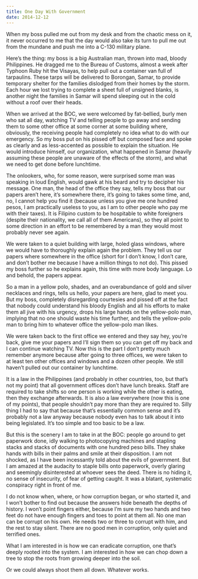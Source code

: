 ```yaml
---
title: One Day With Government
date: 2014-12-12
---
```


When my boss pulled me out from my desk and from the chaotic mess on it, it never occurred to me that the day would also take its turn to pull me out from the mundane and push me into a C-130 military plane.

Here’s the thing: my boss is a big Australian man, thrown into mad, bloody Philippines. He dragged me to the Bureau of Customs, almost a week after Typhoon Ruby hit the Visayas, to help pull out a container van full of tarpaulins. These tarps will be delivered to Borongan, Samar, to provide temporary shelter for the families dislodged from their homes by the storm. Each hour we lost trying to complete a sheet full of unsigned blanks, is another night the families in Samar will spend sleeping out in the cold without a roof over their heads.

<!--excerpt-->

When we arrived at the BOC, we were welcomed by fat-bellied, burly men who sat all day, watching TV and telling people to go away and sending them to some other office at some corner at some building where, obviously, the receiving people had completely no idea what to do with our emergency. So my boss put on his pissed off but composed face and spoke as clearly and as less-accented as possible to explain the situation. He would introduce himself, our organization, what happened in Samar (heavily assuming these people are unaware of the effects of the storm), and what we need to get done before lunchtime.

The onlookers, who, for some reason, were surprised some man was speaking in loud English, would gawk at his beard and try to decipher his message. One man, the head of the office they say, tells my boss that our papers aren’t here, it’s somewhere there, it’s going to takes some time, and, no, I cannot help you find it (because unless you give me one hundred pesos, I am practically useless to you, as I am to other people who pay me with their taxes). It is Filipino custom to be hospitable to white foreigners (despite their nationality, we call all of them Americans), so they all point to some direction in an effort to be remembered by a man they would most probably never see again.

We were taken to a quiet building with large, holed glass windows, where we would have to thoroughly explain again the problem. They tell us our papers where somewhere in the office (short for I don’t know, I don’t care, and don’t bother me because I have a million things to not do). This pissed my boss further so he explains again, this time with more body language. Lo and behold, the papers appear.

So a man in a yellow polo, shades, and an overabundance of gold and silver necklaces and rings, tells us hello, your papers are here, glad to meet you. But my boss, completely disregarding courtesies and pissed off at the fact that nobody could understand his bloody English and all his efforts to make them all jive with his urgency, drops his large hands on the yellow-polo man, implying that no one should waste his time further, and tells the yellow-polo man to bring him to whatever office the yellow-polo man likes.

We were taken back to the first office we entered and they say hey, you’re back, give me your papers and I’ll sign them so you can get off my back and I can continue watching TV. Now this is the part I don’t pretty much remember anymore because after going to three offices, we were taken to at least ten other offices and windows and a dozen other people. We still haven’t pulled out our container by lunchtime.

It is a law in the Philippines (and probably in other countries, too, but that’s not my point) that all government offices don’t have lunch breaks. Staff are required to take shifts so one person is working while the other is eating, then they exchange afterwards. It is also a law everywhere (now this is one of my points), that people shouldn’t pay more than they are required to. Silly thing I had to say that because that’s essentially common sense and it’s probably not a law anyway because nobody even has to talk about it into being legislated. It’s too simple and too basic to be a law.

But this is the scenery I am to take in at the BOC: people go around to get paperwork done, idly walking to photocopying machines and stapling stacks and stacks of documents with one hundred peso bills. They shake hands with bills in their palms and smile at their disposition. I am not shocked, as I have been incessantly told about the evils of government. But I am amazed at the audacity to staple bills onto paperwork, overly glaring and seemingly disinterested at whoever sees the deed. There is no hiding it, no sense of insecurity, of fear of getting caught. It was a blatant, systematic conspiracy right in front of me.

I do not know when, where, or how corruption began, or who started it, and I won’t bother to find out because the answers hide beneath the depths of history. I won’t point fingers either, because I’m sure my two hands and two feet do not have enough fingers and toes to point at them all. No one man can be corrupt on his own. He needs two or three to corrupt with him, and the rest to stay silent. There are no good men in corruption, only quiet and terrified ones.

What I am interested in is how we can eradicate corruption, one that’s deeply rooted into the system. I am interested in how we can chop down a tree to stop the roots from growing deeper into the soil.

Or we could always shoot them all down. Whatever works.
